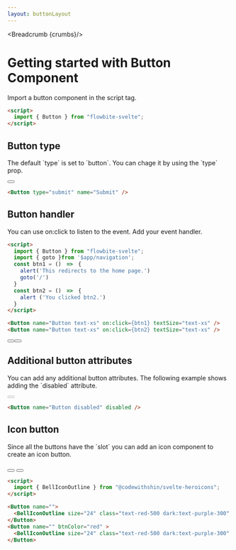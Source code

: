```yaml
---
layout: buttonLayout
---
```


<script>
  import { Button, Breadcrumb }from '$lib/index';
  import { BellIconOutline } from "@codewithshin/svelte-heroicons";
  import { goto }from '$app/navigation';
  const btn1 = ()=>{
    alert('This redirects to the home page.')
    goto('/')
  }
  const btn2 = ()=>{
    alert ('You clicked btn2.')
  }

  let crumbs = [
    {
      label:'Home',
      href:'/'
    },
    {
      label:'Buttons',
      href:'/buttons/'
    },
    {
      label:'Button setup',
      href:'/buttons/setup'
    },
  ]
</script>

<Breadcrumb {crumbs}/>

<h1 class="text-3xl w-full dark:text-white py-8">Getting started with Button Component</h1>

<p>Import a button component in the script tag.</p>

```html
<script>
  import { Button } from "flowbite-svelte";
</script>
```

<h2 class="text-2xl w-full text-gray-900 dark:text-white py-8">Button type</h2>

<p>The default `type` is set to `button`. You can chage it by using the `type` prop.</p>

<div class="rounded-xl w-full flex justify-center my-4 mx-auto bg-gradient-to-r bg-white dark:bg-gray-900 border border-gray-200 dark:border-gray-700 p-2 sm:p-6">
<Button type="submit" name="Submit" />
</div>

```html
<Button type="submit" name="Submit" />
```


<h2 class="text-2xl w-full text-gray-900 dark:text-white py-8">Button handler</h2>

<p>You can use on:click to listen to the event. Add your event handler.</p>

```html
<script>
  import { Button } from "flowbite-svelte";
  import { goto }from '$app/navigation';
  const btn1 = ()　=>　{
    alert('This redirects to the home page.')
    goto('/')
  }
  const btn2 = ()　=>　{
    alert ('You clicked btn2.')
  }
</script>

<Button name="Button text-xs" on:click={btn1} textSize="text-xs" />
<Button name="Button text-xs" on:click={btn2} textSize="text-xs" />
```

<div class="rounded-xl w-full flex justify-center my-4 mx-auto bg-gradient-to-r bg-white dark:bg-gray-900 border border-gray-200 dark:border-gray-700 p-2 sm:p-6">
<Button name="Button text-xs" on:click={btn1} textSize="text-xs" />
<Button name="Button text-xs" on:click={btn2} textSize="text-xs" />
</div>

<h2 class="text-2xl w-full text-gray-900 dark:text-white py-8">Additional button attributes</h2>

<p>You can add any additional button attributes. The following example shows adding the `disabled` attribute.</p>

<div class="rounded-xl w-full flex justify-center my-4 mx-auto bg-gradient-to-r bg-white dark:bg-gray-900 border border-gray-200 dark:border-gray-700 p-2 sm:p-6">
<Button name="Button disabled" disabled />
</div>

```html
<Button name="Button disabled" disabled />
```

<h2 class="text-2xl w-full text-gray-900 dark:text-white py-8">Icon button</h2>

<p>Since all the buttons have the `slot` you can add an icon component to create an icon button.</p>

<div class="rounded-xl w-full flex justify-center my-4 mx-auto bg-gradient-to-r bg-white dark:bg-gray-900 border border-gray-200 dark:border-gray-700 p-2 sm:p-6">
<Button name="">
  <BellIconOutline size="24" class="text-red-500 dark:text-purple-300" />
</Button>
<Button name="" btnColor="red" >
  <BellIconOutline size="24" class="text-red-500 dark:text-purple-300" />
</Button>
</div>

```html
<script>
  import { BellIconOutline } from "@codewithshin/svelte-heroicons";
</script>

<Button name="">
  <BellIconOutline size="24" class="text-red-500 dark:text-purple-300" />
</Button>
<Button name="" btnColor="red" >
  <BellIconOutline size="24" class="text-red-500 dark:text-purple-300" />
</Button>
```

